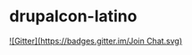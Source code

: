 drupalcon-latino
================
[![Gitter](https://badges.gitter.im/Join Chat.svg)](https://gitter.im/enzolutions/drupalcon-latino?utm_source=badge&utm_medium=badge&utm_campaign=pr-badge)
